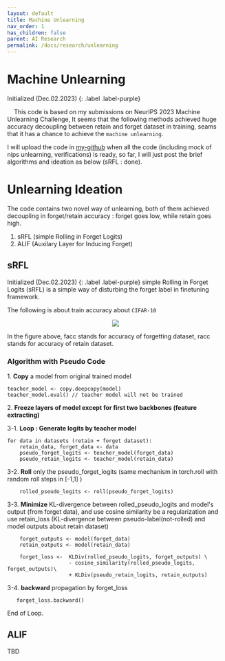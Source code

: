 ```yaml
---
layout: default
title: Machine Unlearning
nav_order: 1
has_children: false
parent: AI Research
permalink: /docs/research/unlearning
---
```


# Machine Unlearning
Initialized (Dec.02.2023)
{: .label .label-purple}

&nbsp;&nbsp;&nbsp;&nbsp;This code is based on my submissions on NeurIPS 2023 Machine Unlearning Challenge, It seems that the following methods achieved huge accuracy decoupling between retain and forget dataset in training, seams that it has a chance to achieve the `machine unlearning`.

I will upload the code in [my-github](https://github.com/Sangdo-Han/unlearning) when all the code (including mock of nips unlearning, verifications) is ready, so far, I will just post the brief algorithms and ideation as below (sRFL : done).

# Unlearning Ideation

The code contains two novel way of unlearning, both of them achieved decoupling in forget/retain accuracy : forget goes low, while retain goes high.

1. sRFL (simple Rolling in Forget Logits) 
2. ALIF (Auxilary Layer for Inducing Forget)

## sRFL   
Initialized (Dec.02.2023)
{: .label .label-purple}
simple Rolling in Forget Logits (sRFL) is a simple way of disturbing the forget label in finetuning framework. 

The following is about train accuracy about `CIFAR-10`

<p align="center">
 <img src="https://sangdo-han.github.io/docs/research/unlearning/cifar10_accuracy.png">
</p>

In the figure above, facc stands for accuracy of forgetting dataset, racc stands for accuracy of retain dataset.

### Algorithm with Pseudo Code
1\. **Copy** a model from original trained model    
```
teacher_model <- copy.deepcopy(model)
teacher_model.eval() // teacher model will not be trained
```
2\. **Freeze layers of model except for first two backbones (feature extracting)**    

3-1. **Loop : Generate logits by teacher model**   
```
for data in datasets (retain + forget dataset):
    retain_data, forget_data <- data
    pseudo_forget_logits <- teacher_model(forget_data)
    pseudo_retain_logits <- teacher_model(retain_data)
```

3-2. **Roll** only the pseudo_forget_logits (same mechanism in torch.roll with random roll steps in [-1,1] )  
```
    rolled_pseudo_logits <- roll(pseudo_forget_logits)
```  
3-3. **Minimize** KL-divergence between rolled_pseudo_logits and model's output (from forget data), and use cosine similarity be a regularization and use retain_loss (KL-divergence between pseudo-label(not-rolled) and model outputs about retain dataset)    
```
    forget_outputs <- model(forget_data)
    retain_outputs <- model(retain_data)

    forget_loss <-  KLDiv(rolled_pseudo_logits, forget_outputs) \
                    - cosine_similarity(rolled_pseudo_logits, forget_outputs)\
                    + KLDiv(pseudo_retain_logits, retain_outputs)
```

3-4. **backward** propagation by forget_loss
```
   forget_loss.backward()
```
End of Loop.  

## ALIF  
TBD  

